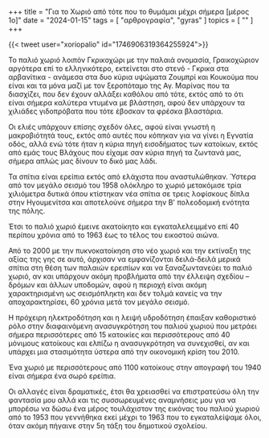 +++
title = "Για το Χωριό από τότε που το θυμάμαι μέχρι σήμερα [μέρος 1ο]"
date = "2024-01-15"
tags = [ "αρθρογραφία", "gyras" ]
topics = [ "" ]
+++

{{< tweet user="xoriopalio" id="1746906319364255924">}}

Το παλιό χωριό λοιπόν Γκρικοχώρι με την παλαιά ονομασία, Γραικοχώριον αργότερα επί το ελληνικότερο, εκτείνεται στο στενό - Γκρικα στα αρβανίτικα -  ανάμεσα στα δυο κύρια  υψώματα Ζουμπρί και Κουκούμα που είναι και τα μόνα μαζί με τον ξεροπόταμο της Αγ. Μαρίνας που τα διασχίζει, που δεν έχουν αλλάξει καθόλου από τότε, εκτός από το ότι είναι σήμερα καλύτερα ντυμένα με βλάστηση, αφού δεν υπάρχουν τα χιλιάδες γιδοπρόβατα που τότε έβοσκαν τα φρέσκα βλαστάρια.

Οι ελιές υπάρχουν επίσης σχεδόν όλες, αφού είναι γνωστή η μακροβιότητά τους, εκτός από αυτές που κόπηκαν για να γίνει η Εγνατία οδός,  αλλά ενώ τότε ήταν η κύρια πηγή εισοδήματος των κατοίκων, εκτός από εμάς τους Βλάχους που είχαμε σαν  κύρια πηγή τα ζωντανά μας, σήμερα απλώς μας δίνουν το δικό μας λάδι.

Τα σπίτια είναι ερείπια εκτός από ελάχιστα που αναστυλώθηκαν. Ύστερα από τον μεγάλο σεισμό του 1958 ολόκληρο το χωριό μετακόμισε τρία χιλιόμετρα δυτικά όπου κτίστηκαν νέα σπίτια σε τρεις λοφίσκους δίπλα στην Ηγουμενίτσα και αποτελούνε σήμερα την Β' πολεοδομική ενότητα της πόλης.

Έτσι το παλιό χωριό έμεινε ακατοίκητο και εγκαταλελειμμένο επί 40 περίπου χρόνια από το 1963 έως το τέλος του εικοστού αιώνα.

Από το 2000 με την  πυκνοκατοίκηση στο νέο χωριό και την εκτίναξη της αξίας της γης σε αυτό, άρχισαν να εμφανίζονται δειλά-δειλά μερικά σπίτια στη θέση των παλαιών ερειπίων και να ξαναζωντανεύει το παλιό χωριό, αν και υπάρχουν ακόμη προβλήματα   από την έλλειψη σχεδίου – δρόμων και άλλων υποδομών, αφού η περιοχή είναι ακόμη χαρακτηρισμένη ως σεισμόπληκτη και δεν τολμά κανείς να την αποχαρακτηρίσει, 60 χρόνια μετά τον μεγάλο σεισμό.

Η πρόχειρη ηλεκτροδότηση και η λειψή υδροδότηση έπαιξαν καθοριστικό ρόλο στην διαφαινόμενη ανασυγκρότηση του παλιού χωριού που μετράει σήμερα περισσότερες από 15 κατοικίες και περισσότερους από 40 μόνιμους κατοίκους και ελπίζω η ανασυγκρότηση να συνεχισθεί, αν και υπάρχει μια στασιμότητα ύστερα από την οικονομική κρίση του 2010.

Ένα χωριό με περισσότερους από 1100 κατοίκους στην απογραφή του 1940 είναι σήμερα ένα σωρό ερείπια.

Οι αλλαγές είναι δραματικές, έτσι θα χρειασθεί να επιστρατεύσω όλη την φαντασία μου αλλά και τις συσσωρευμένες αναμνήσεις μου για να μπορέσω να δώσω ένα μέρος τουλάχιστον της εικόνας του παλιού χωριού από το 1953 που γεννήθηκα εκεί μέχρι το 1963 που το εγκαταλείψαμε όλοι, όταν ακόμη πήγαινε στην 5η τάξη του δημοτικού σχολείου.
